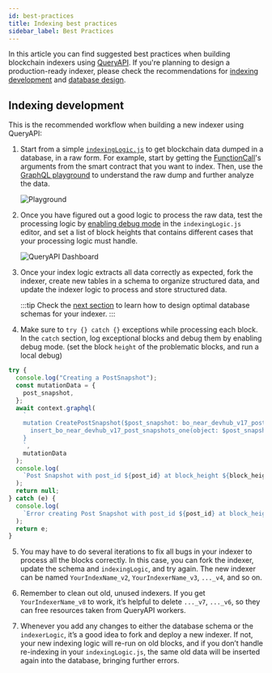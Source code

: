```yaml
---
id: best-practices
title: Indexing best practices
sidebar_label: Best Practices
---
```


In this article you can find suggested best practices when building blockchain indexers using [QueryAPI](intro.md).
If you're planning to design a production-ready indexer, please check the recommendations for [indexing development](#indexing-development) and [database design](#database-design).

## Indexing development

This is the recommended workflow when building a new indexer using QueryAPI:

1. Start from a simple [`indexingLogic.js`](index-function.md) to get blockchain data dumped in a database, in a raw form. For example, start by getting the [FunctionCall](../../2.develop/contracts/actions.md#function-call)'s arguments from the smart contract that you want to index. Then, use the [GraphQL playground](index-function.md#mutations-in-graphql) to understand the raw dump and further analyze the data.

   ![Playground](/docs/assets/QAPIScreen.gif)


2. Once you have figured out a good logic to process the raw data, test the processing logic by [enabling debug mode](index-function.md#local-debug-mode) in the `indexingLogic.js` editor, and set a list of block heights that contains different cases that your processing logic must handle.

   ![QueryAPI Dashboard](/docs/assets/QAPIdebug.png)


3. Once your index logic extracts  all data correctly as expected, fork the indexer, create new tables in a schema to organize structured data, and update the indexer logic to process and store structured data.

   :::tip
   Check the [next section](#) to learn how to design optimal database schemas for your indexer.
   :::

4. Make sure to `try {} catch {}` exceptions while processing each block. In the `catch` section, log exceptional blocks and debug them by enabling debug mode. (set the block `height` of the problematic blocks, and run a local debug)

  ```js
  try {
    console.log("Creating a PostSnapshot");
    const mutationData = {
      post_snapshot,
    };
    await context.graphql(
      `
      mutation CreatePostSnapshot($post_snapshot: bo_near_devhub_v17_post_snapshots_insert_input!) {
        insert_bo_near_devhub_v17_post_snapshots_one(object: $post_snapshot) {post_id, block_height}
      }
      `,
      mutationData
    );
    console.log(
      `Post Snapshot with post_id ${post_id} at block_height ${block_height} has been added to the database`
    );
    return null;
  } catch (e) {
    console.log(
      `Error creating Post Snapshot with post_id ${post_id} at block_height ${block_height}: ${e}`
    );
    return e;
  }
  ```

5. You may have to do several iterations to fix all bugs in your indexer to process all the blocks correctly. In this case, you can fork the indexer, update the schema and `indexingLogic`, and try again. The new indexer can be named `YourIndexName_v2`, `YourIndexerName_v3`, `..._v4`, and so on.

6. Remember to clean out old, unused indexers. If you get `YourIndexerName_v8` to work, it’s helpful to delete `..._v7`, `..._v6`, so they can free resources taken from QueryAPI workers.

7. Whenever you add any changes to either the database schema or the `indexerLogic`, it’s a good idea to fork and deploy a new indexer. If not, your new indexing logic will re-run on old blocks, and if you don’t handle re-indexing in your `indexingLogic.js`, the same old data will be inserted again into the database, bringing further errors.

<!--
## Database design

Designing an optimal database schema depends on the type of indexer that you want to build.
Focusing on the two most common blockchain indexing use cases, you can consider:

 - a database schema for an indexer doing blockchain analytics, reporting, business intelligence, and big-data queries.
 - a database schema for an indexer built as a backend for a web3 dApp building interactive and responsive UIs, that tracks interactions over a specific smart contract.

### Schema for Blockchain analytics


### Schema for interactive UIs
-->

